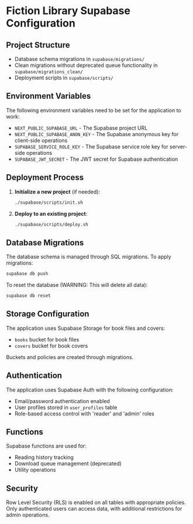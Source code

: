 # Fiction Library Supabase Configuration

## Project Structure
- Database schema migrations in `supabase/migrations/`
- Clean migrations without deprecated queue functionality in `supabase/migrations_clean/`
- Deployment scripts in `supabase/scripts/`

## Environment Variables
The following environment variables need to be set for the application to work:

- `NEXT_PUBLIC_SUPABASE_URL` - The Supabase project URL
- `NEXT_PUBLIC_SUPABASE_ANON_KEY` - The Supabase anonymous key for client-side operations
- `SUPABASE_SERVICE_ROLE_KEY` - The Supabase service role key for server-side operations
- `SUPABASE_JWT_SECRET` - The JWT secret for Supabase authentication

## Deployment Process

1. **Initialize a new project** (if needed):
   ```bash
   ./supabase/scripts/init.sh
   ```

2. **Deploy to an existing project**:
   ```bash
   ./supabase/scripts/deploy.sh
   ```

## Database Migrations

The database schema is managed through SQL migrations. To apply migrations:

```bash
supabase db push
```

To reset the database (WARNING: This will delete all data):

```bash
supabase db reset
```

## Storage Configuration

The application uses Supabase Storage for book files and covers:

- `books` bucket for book files
- `covers` bucket for book covers

Buckets and policies are created through migrations.

## Authentication

The application uses Supabase Auth with the following configuration:

- Email/password authentication enabled
- User profiles stored in `user_profiles` table
- Role-based access control with 'reader' and 'admin' roles

## Functions

Supabase functions are used for:
- Reading history tracking
- Download queue management (deprecated)
- Utility operations

## Security

Row Level Security (RLS) is enabled on all tables with appropriate policies.
Only authenticated users can access data, with additional restrictions for admin operations.